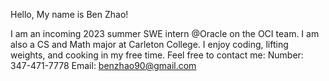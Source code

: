Hello, My name is Ben Zhao!

I am an incoming 2023 summer SWE intern @Oracle on the OCI team. I am also a CS and Math major at Carleton College. 
I enjoy coding, lifting weights, and cooking in my free time.
Feel free to contact me:
Number: 347-471-7778
Email: benzhao90@gmail.com
